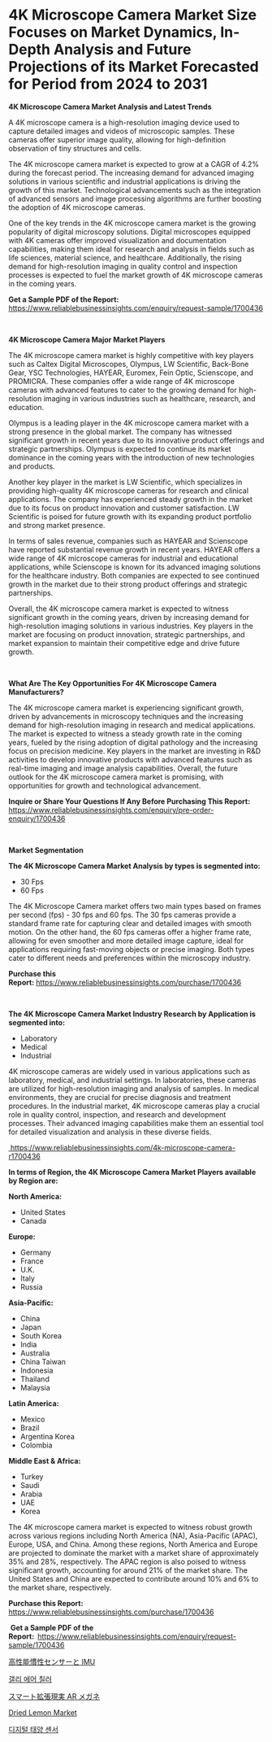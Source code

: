 <p><h1>4K Microscope Camera Market Size Focuses on Market Dynamics, In-Depth Analysis and Future Projections of its Market Forecasted for Period from 2024 to 2031</h1></p><p><strong>4K Microscope Camera Market Analysis and Latest Trends</strong></p>
<p><p>A 4K microscope camera is a high-resolution imaging device used to capture detailed images and videos of microscopic samples. These cameras offer superior image quality, allowing for high-definition observation of tiny structures and cells.</p><p>The 4K microscope camera market is expected to grow at a CAGR of 4.2% during the forecast period. The increasing demand for advanced imaging solutions in various scientific and industrial applications is driving the growth of this market. Technological advancements such as the integration of advanced sensors and image processing algorithms are further boosting the adoption of 4K microscope cameras.</p><p>One of the key trends in the 4K microscope camera market is the growing popularity of digital microscopy solutions. Digital microscopes equipped with 4K cameras offer improved visualization and documentation capabilities, making them ideal for research and analysis in fields such as life sciences, material science, and healthcare. Additionally, the rising demand for high-resolution imaging in quality control and inspection processes is expected to fuel the market growth of 4K microscope cameras in the coming years.</p></p>
<p><strong>Get a Sample PDF of the Report:&nbsp;</strong> <a href="https://www.reliablebusinessinsights.com/enquiry/request-sample/1700436">https://www.reliablebusinessinsights.com/enquiry/request-sample/1700436</a></p>
<p>&nbsp;</p>
<p><strong>4K Microscope Camera Major Market Players</strong></p>
<p><p>The 4K microscope camera market is highly competitive with key players such as Caltex Digital Microscopes, Olympus, LW Scientific, Back-Bone Gear, YSC Technologies, HAYEAR, Euromex, Fein Optic, Scienscope, and PROMICRA. These companies offer a wide range of 4K microscope cameras with advanced features to cater to the growing demand for high-resolution imaging in various industries such as healthcare, research, and education.</p><p>Olympus is a leading player in the 4K microscope camera market with a strong presence in the global market. The company has witnessed significant growth in recent years due to its innovative product offerings and strategic partnerships. Olympus is expected to continue its market dominance in the coming years with the introduction of new technologies and products.</p><p>Another key player in the market is LW Scientific, which specializes in providing high-quality 4K microscope cameras for research and clinical applications. The company has experienced steady growth in the market due to its focus on product innovation and customer satisfaction. LW Scientific is poised for future growth with its expanding product portfolio and strong market presence.</p><p>In terms of sales revenue, companies such as HAYEAR and Scienscope have reported substantial revenue growth in recent years. HAYEAR offers a wide range of 4K microscope cameras for industrial and educational applications, while Scienscope is known for its advanced imaging solutions for the healthcare industry. Both companies are expected to see continued growth in the market due to their strong product offerings and strategic partnerships.</p><p>Overall, the 4K microscope camera market is expected to witness significant growth in the coming years, driven by increasing demand for high-resolution imaging solutions in various industries. Key players in the market are focusing on product innovation, strategic partnerships, and market expansion to maintain their competitive edge and drive future growth.</p></p>
<p>&nbsp;</p>
<p><strong>What Are The Key Opportunities For 4K Microscope Camera Manufacturers?</strong></p>
<p><p>The 4K microscope camera market is experiencing significant growth, driven by advancements in microscopy techniques and the increasing demand for high-resolution imaging in research and medical applications. The market is expected to witness a steady growth rate in the coming years, fueled by the rising adoption of digital pathology and the increasing focus on precision medicine. Key players in the market are investing in R&D activities to develop innovative products with advanced features such as real-time imaging and image analysis capabilities. Overall, the future outlook for the 4K microscope camera market is promising, with opportunities for growth and technological advancement.</p></p>
<p><strong>Inquire or Share Your Questions If Any Before Purchasing This Report:</strong> <a href="https://www.reliablebusinessinsights.com/enquiry/pre-order-enquiry/1700436">https://www.reliablebusinessinsights.com/enquiry/pre-order-enquiry/1700436</a></p>
<p>&nbsp;</p>
<p><strong>Market Segmentation</strong></p>
<p><strong>The 4K Microscope Camera Market Analysis by types is segmented into:</strong></p>
<p><ul><li>30 Fps</li><li>60 Fps</li></ul></p>
<p><p>The 4K Microscope Camera market offers two main types based on frames per second (fps) - 30 fps and 60 fps. The 30 fps cameras provide a standard frame rate for capturing clear and detailed images with smooth motion. On the other hand, the 60 fps cameras offer a higher frame rate, allowing for even smoother and more detailed image capture, ideal for applications requiring fast-moving objects or precise imaging. Both types cater to different needs and preferences within the microscopy industry.</p></p>
<p><strong>Purchase this Report:&nbsp;</strong><a href="https://www.reliablebusinessinsights.com/purchase/1700436">https://www.reliablebusinessinsights.com/purchase/1700436</a></p>
<p>&nbsp;</p>
<p><strong>The 4K Microscope Camera Market Industry Research by Application is segmented into:</strong></p>
<p><ul><li>Laboratory</li><li>Medical</li><li>Industrial</li></ul></p>
<p><p>4K microscope cameras are widely used in various applications such as laboratory, medical, and industrial settings. In laboratories, these cameras are utilized for high-resolution imaging and analysis of samples. In medical environments, they are crucial for precise diagnosis and treatment procedures. In the industrial market, 4K microscope cameras play a crucial role in quality control, inspection, and research and development processes. Their advanced imaging capabilities make them an essential tool for detailed visualization and analysis in these diverse fields.</p></p>
<p><a href="https://www.reliablebusinessinsights.com/4k-microscope-camera-r1700436">&nbsp;https://www.reliablebusinessinsights.com/4k-microscope-camera-r1700436</a></p>
<p><strong>In terms of Region, the 4K Microscope Camera Market Players available by Region are:</strong></p>
<p>
    <p> <strong> North America: </strong>
        <ul>
            <li>United States</li>
            <li>Canada</li>
        </ul>
        </p> 
    <p> <strong> Europe: </strong>
        <ul>
            <li>Germany</li>
            <li>France</li>
            <li>U.K.</li>
            <li>Italy</li>
            <li>Russia</li>
        </ul>
        </p> 
    <p> <strong> Asia-Pacific: </strong>
        <ul>
            <li>China</li>
            <li>Japan</li>
            <li>South Korea</li>
            <li>India</li>
            <li>Australia</li>
            <li>China Taiwan</li>
            <li>Indonesia</li>
            <li>Thailand</li>
            <li>Malaysia</li>
        </ul>
        </p> 
    <p> <strong> Latin America: </strong>
        <ul>
            <li>Mexico</li>
            <li>Brazil</li>
            <li>Argentina Korea</li>
            <li>Colombia</li>
        </ul>
        </p> 
    <p> <strong> Middle East & Africa: </strong>
        <ul>
            <li>Turkey</li>
            <li>Saudi</li>
            <li>Arabia</li>
            <li>UAE</li>
            <li>Korea</li>
        </ul>
    </p>
    </p>
<p><p>The 4K microscope camera market is expected to witness robust growth across various regions including North America (NA), Asia-Pacific (APAC), Europe, USA, and China. Among these regions, North America and Europe are projected to dominate the market with a market share of approximately 35% and 28%, respectively. The APAC region is also poised to witness significant growth, accounting for around 21% of the market share. The United States and China are expected to contribute around 10% and 6% to the market share, respectively.</p></p>
<p><strong>Purchase this Report: </strong><a href="https://www.reliablebusinessinsights.com/purchase/1700436">https://www.reliablebusinessinsights.com/purchase/1700436</a></p>
<p>&nbsp;<strong>Get a Sample PDF of the Report:&nbsp;&nbsp;</strong><a href="https://www.reliablebusinessinsights.com/enquiry/request-sample/1700436">https://www.reliablebusinessinsights.com/enquiry/request-sample/1700436</a></p>
<p><strong></strong></p>
<p><p><a href="https://github.com/dawson566/Market-Research-Report-List-1/blob/main/3841747123144.md">高性能慣性センサーと IMU</a></p><p><a href="https://medium.com/@ishacian.georges/%EA%B0%A4%EB%A6%AC-%EC%97%90%EC%96%B4-%EC%B9%A0%EB%9F%AC-%EC%8B%9C%EC%9E%A5-%EA%B2%BD%EC%9F%81-%EB%B6%84%EC%84%9D-%EC%8B%9C%EC%9E%A5-%EB%8F%99%ED%96%A5-%EB%B0%8F-2031%EB%85%84%EA%B9%8C%EC%A7%80-%EC%98%88%EC%B8%A1-70d0afa5ed99">갤리 에어 칠러</a></p><p><a href="https://github.com/JacksonWiza1924/Market-Research-Report-List-2/blob/main/6366772123143.md">スマート拡張現実 AR メガネ</a></p><p><a href="https://issuu.com/reportprime-2/docs/dried-lemon-market-size-2030.pptx">Dried Lemon Market</a></p><p><a href="https://github.com/vskv4779xr1/Market-Research-Report-List-2/blob/main/1742372122736.md">디지털 태양 센서</a></p></p>